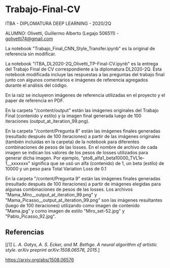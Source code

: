 # Trabajo-Final-CV

ITBA - DIPLOMATURA DEEP LEARNING - 2020/2Q

ALUMNO: Olivetti, Guillermo Alberto (Legajo 506511) - golivetti74@gmail.com


La notebook "Trabajo_Final_CNN_Style_Transfer.ipynb" es la original de referencia sin modificar.

La notebook "ITBA_DL2020-2Q_Olivetti_TP-Final-CV.ipynb" es la entrega del Trabajo Final de CV correspondiente a la diplomatura DL2020-2Q.
Esta notebook modificada incluye las respuestas a las preguntas del trabajo final junto con algunos comentarios e imágenes de referencia agregados durante el análisis del código.

En la raíz se incluyeron imágenes de referencia utilizadas en el proyecto y el paper de referencia en PDF.

En la carpeta "/content/output" están las imágenes originales del Trabajo Final (contenido y estilo) y la imagen final generada luego de 100 iteraciones (output_at_iteration_99.png).

En la carpeta "/content/Pregunta 8" están las imágenes finales generadas (resultado después de 100 iteraciones) a partir de las imágenes originales (también incluidas en la carpeta) de la notebook para diferentes combinaciones de pesos de las losses.
En el nombre de archivo de cada imagen se indican los valores de los pesos de losses utilizados para generar dicha imagen. Por ejemplo, "pto8_alfa1_beta10000_TVL1e-1__xxxxxxx" significa que se usó un alfa (contenido) de 1, un beta (estilo) de 10000 y un peso para Total Variation Loss de 0.1

En la carpeta "/content/Pregunta 9" están las imágenes finales generadas (resultado después de 100 iteraciones) a partir de imágenes elegidas para algunas combinaciones de pesos de las losses.
Los archivos "Mama_Miro__output_at_iteration_99.png" y "Mama_Picasso__output_at_iteration_99.png" son las imágenes resultantes (luego de 100 iteraciones) utilizando como imagen de contenido "Mama.jpg" y como imagen de estilo "Miro_set-52.jpg" y "Pablo_Picasso_92.jpg".


## Referencias

[_[1] L. A. Gatys, A. S. Ecker, and M. Bethge. A neural algorithm of artistic style. arXiv preprint
arXiv:1508.06576, 2015._]

https://arxiv.org/abs/1508.06576

